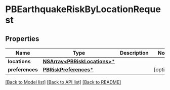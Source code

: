 # PBEarthquakeRiskByLocationRequest

## Properties
Name | Type | Description | Notes
------------ | ------------- | ------------- | -------------
**locations** | [**NSArray&lt;PBRiskLocations&gt;***](PBRiskLocations.md) |  | 
**preferences** | [**PBRiskPreferences***](PBRiskPreferences.md) |  | [optional] 

[[Back to Model list]](../README.md#documentation-for-models) [[Back to API list]](../README.md#documentation-for-api-endpoints) [[Back to README]](../README.md)


